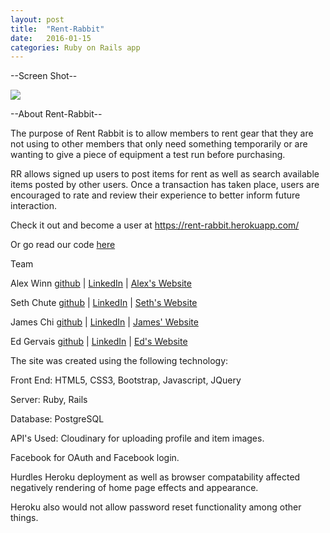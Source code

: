 ```yaml
---
layout: post
title:  "Rent-Rabbit"
date:   2016-01-15
categories: Ruby on Rails app
---
```


--Screen Shot--

<img src="../../../../../../../images/RentRabbit.jpg">

--About Rent-Rabbit--

The purpose of Rent Rabbit is to allow members to rent gear that they are not using to other members that only need something temporarily or are wanting to give a piece of equipment a test run before purchasing.

RR allows signed up users to post items for rent as well as search available items posted by other users. Once a transaction has taken place, users are encouraged to rate and review their experience to better inform future interaction.

Check it out and become a user at <a href="https://rent-rabbit.herokuapp.com">https://rent-rabbit.herokuapp.com/</a>

Or go read our code <a href="https://github.com/alexwinn520/rent-rabbit">here</a>


Team

Alex Winn
<a href="https://github.com/alexwinn520">github</a> | <a href="https://www.linkedin.com/in/alex-winn-65091b4b">LinkedIn</a> | <a href="http://www.alexwinndev.com">Alex's Website</a>

Seth Chute
<a href="https://github.com/s-d-c">github</a> | <a href="https://www.linkedin.com/in/sethdchute">LinkedIn</a> | <a href="#">Seth's Website</a>

James Chi
<a href="https://github.com/jamesjchi">github</a> | <a href="https://www.linkedin.com/in/jamesjchi">LinkedIn</a> | <a href="http://www.jameschi.com/">James' Website</a>

Ed Gervais
<a href="https://github.com/egervais7">github</a> | <a href="https://www.linkedin.com/in/eagervai">LinkedIn</a> | <a href="http://edgervais.com/">Ed's Website</a>

The site was created using the following technology:

Front End: HTML5, CSS3, Bootstrap, Javascript, JQuery

Server: Ruby, Rails

Database: PostgreSQL

API's Used: Cloudinary for uploading profile and item images.

Facebook for OAuth and Facebook login.

Hurdles Heroku deployment as well as browser compatability affected negatively rendering of home page effects and appearance.

Heroku also would not allow password reset functionality among other things.
